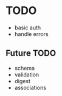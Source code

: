 # TODO

- basic auth
- handle errors

## Future TODO

- schema
- validation
- digest
- associations
